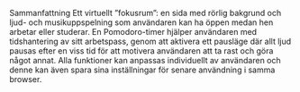 Sammanfattning
Ett virtuellt ”fokusrum”: en sida med rörlig bakgrund och ljud- och musikuppspelning
som användaren kan ha öppen medan hen arbetar eller studerar. En Pomodoro-timer
hjälper användaren med tidshantering av sitt arbetspass, genom att aktivera ett
pausläge där allt ljud pausas efter en viss tid för att motivera användaren att ta rast och
göra något annat. Alla funktioner kan anpassas individuellt av användaren och denne
kan även spara sina inställningar för senare användning i samma browser.
